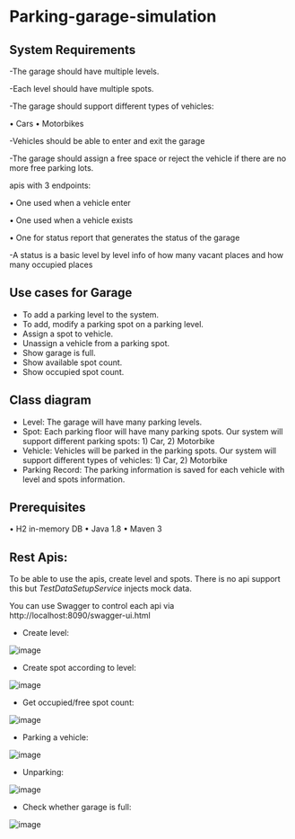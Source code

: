 # Parking-garage-simulation
 
## System Requirements

 -The garage should have multiple levels.
 
-Each level should have multiple spots.

-The garage should support different types of vehicles:

•	Cars
•	Motorbikes

-Vehicles should be able to enter and exit the garage 

-The garage should assign a free space or reject the vehicle if there are no more free parking lots. 

apis with 3 endpoints:

•	One used when a vehicle enter

•	One used when a vehicle exists

•	One for status report that generates the status of the garage

-A status is a basic level by level info of how many vacant places and how many occupied places

## Use cases for Garage

- To add a parking level to the system. 
- To add, modify a parking spot on a parking level.
- Assign a spot to vehicle.
- Unassign a vehicle from a parking spot.
- Show garage is full.
- Show available spot count.
- Show occupied spot count.

## Class diagram
- Level: The garage will have many parking levels.
- Spot: Each parking floor will have many parking spots. Our system will support different parking spots: 1) Car, 2) Motorbike
- Vehicle: Vehicles will be parked in the parking spots. Our system will support different types of vehicles: 1) Car, 2) Motorbike
- Parking Record: The parking information is saved for each vehicle with level and spots information.

## Prerequisites
•	H2 in-memory DB
•	Java 1.8
•	Maven 3

## Rest Apis:

To be able to use the apis, create level and spots. There is no api support this but *TestDataSetupService* injects mock data.

You can use Swagger to control each api via http://localhost:8090/swagger-ui.html

- Create level:

![image](https://user-images.githubusercontent.com/6909124/155438122-a85ba5a5-052e-417a-b19c-c7200420dd48.png)

- Create spot according to level:

![image](https://user-images.githubusercontent.com/6909124/155438160-c0b3bce9-fd7b-4168-8782-a83304e6fcd3.png)


- Get occupied/free spot count:

![image](https://user-images.githubusercontent.com/6909124/155438187-12e3c145-480a-4f17-b12e-c8496b404d67.png)

- Parking a vehicle:

![image](https://user-images.githubusercontent.com/6909124/155438204-8cee3298-a8e4-4d0c-8e5a-a518bf11072b.png)

- Unparking:

![image](https://user-images.githubusercontent.com/6909124/155438216-1a99c4bb-41f9-4741-b2b8-a9850349c781.png)

- Check whether garage is full:

![image](https://user-images.githubusercontent.com/6909124/155438228-83219486-bdfb-4a33-b77b-9067f3d4aa7f.png)

